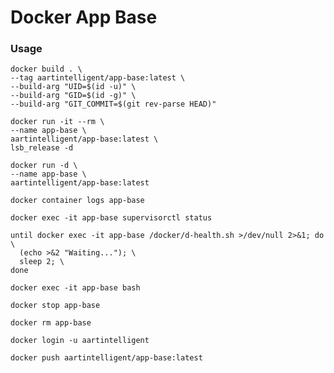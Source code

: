 # Docker App Base

### Usage

```shell
docker build . \
--tag aartintelligent/app-base:latest \
--build-arg "UID=$(id -u)" \
--build-arg "GID=$(id -g)" \
--build-arg "GIT_COMMIT=$(git rev-parse HEAD)"
```

```shell
docker run -it --rm \
--name app-base \
aartintelligent/app-base:latest \
lsb_release -d
```

```shell
docker run -d \
--name app-base \
aartintelligent/app-base:latest
```

```shell
docker container logs app-base
```

```shell
docker exec -it app-base supervisorctl status
```

```shell
until docker exec -it app-base /docker/d-health.sh >/dev/null 2>&1; do \
  (echo >&2 "Waiting..."); \
  sleep 2; \
done
```

```shell
docker exec -it app-base bash
```

```shell
docker stop app-base
```

```shell
docker rm app-base
```

```shell
docker login -u aartintelligent
```

```shell
docker push aartintelligent/app-base:latest
```
